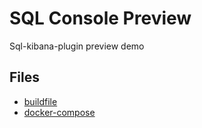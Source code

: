 # SQL Console Preview

Sql-kibana-plugin preview demo

## Files

* [buildfile](/buildfile)
* [docker-compose](/docker-compose)